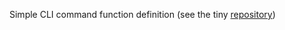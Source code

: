 Simple CLI command function definition (see the tiny [repository](https://bitbucket.org/coleopter/simple-cmd))
